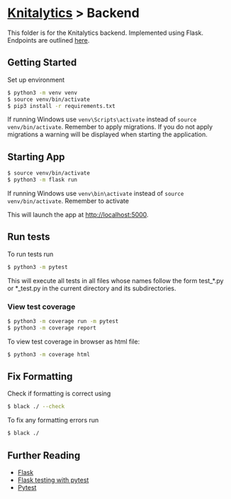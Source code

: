 # [Knitalytics](../README.md) > Backend

This folder is for the Knitalytics backend. Implemented using Flask. Endpoints are outlined [here](./ENDPOINTS.md).

## Getting Started

Set up environment

```bash
$ python3 -m venv venv
$ source venv/bin/activate
$ pip3 install -r requirements.txt
```

If running Windows use `venv\Scripts\activate` instead of `source venv/bin/activate`. Remember to apply migrations. If you do not apply migrations a warning will be displayed when starting the application.

## Starting App

```bash
$ source venv/bin/activate
$ python3 -m flask run
```

If running Windows use `venv\bin\activate` instead of `source venv/bin/activate`. Remember to activate

This will launch the app at [http://localhost:5000](http://localhost:5000).

<!--
## Migrations

To apply migrations run
```bash
$ python manage.py migrate
```

To create a superuser (Initial admin account) run
```bash
$ python manage.py createsuperuser
```
This account can be used to log in to the admin panel for the first time.

If you change or add a model, you have to make and apply migrations. You can do this using
```bash
$ python manage.py makemigrations
$ python manage.py migrate
```
-->

## Run tests

To run tests run

```bash
$ python3 -m pytest
```

This will execute all tests in all files whose names follow the form test\_\*.py or \*\_test.py in the current directory and its subdirectories.

### View test coverage

```bash
$ python3 -m coverage run -m pytest
$ python3 -m coverage report
```

To view test coverage in browser as html file:

```bash
$ python3 -m coverage html
```

## Fix Formatting

Check if formatting is correct using

```bash
$ black ./ --check
```

To fix any formatting errors run

```bash
$ black ./
```

## Further Reading

- [Flask](https://flask.palletsprojects.com/en/2.2.x/)
- [Flask testing with pytest](https://flask.palletsprojects.com/en/2.2.x/testing/)
- [Pytest](https://docs.pytest.org/en/7.1.x/)
